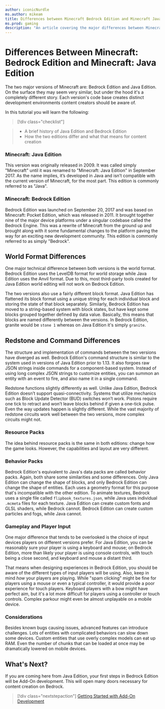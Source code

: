 ```yaml
---
author: iconicNurdle
ms.author: mikeam
title: Differences between Minecraft Bedrock Edition and Minecraft Java Edition
ms.prod: gaming
description: "An article covering the major differences between Minecraft: Bedrock Edition and Minecraft: Java Edition"
---
```


# Differences Between Minecraft: Bedrock Edition and Minecraft: Java Edition

The two major versions of Minecraft are: Bedrock Edition and Java Edition. On the surface they may seem very similar, but under the hood it's a completely different story. Each version's code base creates distinct development environments content creators should be aware of.

In this tutorial you will learn the following:

> [!div class="checklist"]

> - A brief history of Java Edition and Bedrock Edition
> - How the two editions differ and what that means for content creation

### Minecraft: Java Edition

This version was originally released in 2009. It was called simply "Minecraft" until it was renamed to "Minecraft: Java Edition" in September 2017. As the name implies, it’s developed in Java and isn’t compatible with the current version of Minecraft, for the most part. This edition is commonly referred to as "Java".

### Minecraft: Bedrock Edition

Bedrock Edition was launched on September 20, 2017 and was based on Minecraft: Pocket Edition, which was released in 2011. It brought together nine of the major device platforms under a singular codebase called the Bedrock Engine. This was a rewrite of Minecraft from the ground up and brought along with it some fundamental changes to the platform paving the way for an exciting new development community. This edition is commonly referred to as simply "Bedrock".

## World Format Differences

One major technical difference between both versions is the world format. Bedrock Edition uses the LevelDB format for world storage while Java Edition uses the Anvil format. Due to this, most third-party tools created for Java Edition world editing will not work on Bedrock Edition.

The two versions also use a fairly different block format. Java Edition has flattened its block format using a unique string for each individual block and storing the state of that block separately. Similarly, Bedrock Edition has moved to a string-based system with block states, but have kept some blocks grouped together defined by data value. Basically, this means that blocks are named differently between the versions. In Bedrock Edition, granite would be `stone 1` whereas on Java Edition it's simply `granite`.

## Redstone and Command Differences

The structure and implementation of commands between the two versions have diverged as well. Bedrock Edition's command structure is similar to the system used in versions of Java Edition prior to 1.13. It also forgoes raw JSON strings inside commands for a component-based system. Instead of using long complex JSON strings to customize entities, you can summon an entity with an event to fire, and also name it in a single command.

Redstone functions slightly differently as well. Unlike Java Edition, Bedrock Edition doesn’t support quasi-connectivity. Systems that utilize mechanics such as Block Update Detector (BUD) switches won’t work. Pistons require one tick to retract and won’t leave blocks behind if given a one-tick pulse. Even the way updates happen is slightly different. While the vast majority of redstone circuits work well between the two versions, more complex circuits might not.

### Resource Packs

The idea behind resource packs is the same in both editions: change how the game looks. However, the capabilities and layout are very different.

### Behavior Packs

Bedrock Edition's equivalent to Java's data packs are called behavior packs. Again, both share some similarities and some differences. Only Java Edition can change the shape of blocks, and only Bedrock Edition can change the shape of entities. Each uses a geometry format for this purpose that's incompatible with the other edition. To animate textures, Bedrock uses a single file called `flipbook_textures.json`, while Java uses individual `.mcmeta` files for each texture. Java Edition can create custom fonts and GLSL shaders, while Bedrock cannot. Bedrock Edition can create custom particles and fogs, while Java cannot.

### Gameplay and Player Input

One major difference that tends to be overlooked is the choice of input devices players on different versions prefer. For Java Edition, you can be reasonably sure your player is using a keyboard and mouse; on Bedrock Edition, more than likely your player is using console controls, with touch being a close second, and keyboard and mouse a distant third.

That means when designing experiences in Bedrock Edition, you should be aware of the different types of input players will be using. Also, keep in mind *how* your players are playing. While "spam clicking" might be fine for players using a mouse or even a typical controller, it would provide a poor experience for touch players. Keyboard players with a bow might have perfect aim, but it's a lot more difficult for players using a controller or touch controls. Complex parkour might even be almost unplayable on a mobile device.

### Considerations

Besides known bugs causing issues, advanced features can introduce challenges. Lots of entities with complicated behaviors can slow down some devices. Custom entities that use overly complex models can eat up RAM. Even the number of chunks that can be loaded at once may be dramatically lowered on mobile devices.

## What's Next?

If you are coming here from Java Edition, your first steps in Bedrock Edition will be Add-On development. This will open many doors necessary for content creation on Bedrock.

> [!div class="nextstepaction"]
> [Getting Started with Add-On Development](GettingStarted.md)
